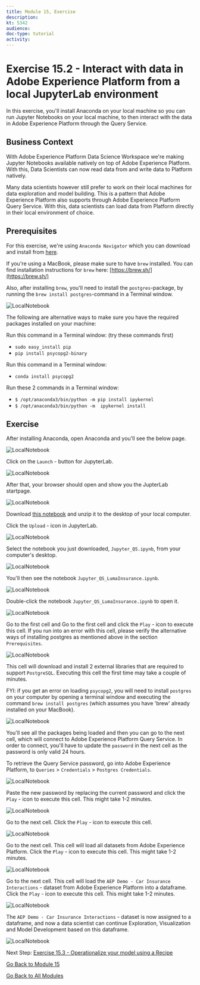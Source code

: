 ```yaml
---
title: Module 15, Exercise
description: 
kt: 5342
audience: 
doc-type: tutorial
activity: 
---
```


# Exercise 15.2 - Interact with data in Adobe Experience Platform from a local JupyterLab environment

In this exercise, you'll install Anaconda on your local machine so you can run Jupyter Notebooks on your local machine, to then interact with the data in Adobe Experience Platform through the Query Service.

## Business Context

With Adobe Experience Platform Data Science Workspace we're making Jupyter Notebooks available natively on top of Adobe Experience Platform. With this, Data Scientists can now read data from and write data to Platform natively.

Many data scientists however still prefer to work on their local machines for data exploration and model building. This is a pattern that Adobe Experience Platform also supports through Adobe Experience Platform Query Service. With this, data scientists can load data from Platform directly in their local environment of choice.

## Prerequisites

For this exercise, we're using ``Anaconda Navigator`` which you can download and install from [here](https://docs.anaconda.com/anaconda/install/).

If you're using a MacBook, please make sure to have ``brew`` installed. You can find installation instructions for ``brew`` here: [https://brew.sh/](https://brew.sh/)

Also, after installing ``brew``, you'll need to install the ``postgres``-package, by running the ``brew install postgres``-command in a Terminal window.

![LocalNotebook](./images/terminal.png)

The following are alternative ways to make sure you have the required packages installed on your machine:

Run this command in a Terminal window: (try these commands first)

- ``sudo easy_install pip``
- ``pip install psycopg2-binary``

Run this command in a Terminal window:

- ``conda install psycopg2``

Run these 2 commands in a Terminal window:

- ``$ /opt/anaconda3/bin/python -m pip install ipykernel``
- ``$ /opt/anaconda3/bin/python -m  ipykernel install``

## Exercise

After installing Anaconda, open Anaconda and you'll see the below page.

![LocalNotebook](./images/nb1.png)

Click on the ``Launch`` - button for JupyterLab.

![LocalNotebook](./images/launchjn.png)

After that, your browser should open and show you the JupterLab startpage.

![LocalNotebook](./images/jupstart.png)

Download [this notebook](./downloads/Jupyter_QS_LumaInsurance.ipynb.zip) and unzip it to the desktop of your local computer.

Click the ``Upload`` - icon in JupyterLab.

![LocalNotebook](./images/jpupload.png)

Select the notebook you just downloaded, ``Jupyter_QS.ipynb``,  from your computer's desktop.

![LocalNotebook](./images/jpuploaddesktop.png)

You'll then see the notebook ``Jupyter_QS_LumaInsurance.ipynb``.

![LocalNotebook](./images/jpuploaddesktopfile.png)

Double-click the notebook ``Jupyter_QS_LumaInsurance.ipynb`` to open it.

![LocalNotebook](./images/jpuploaddesktopfileopen.png)

Go to the first cell and Go to the first cell and click the ``Play`` - icon to execute this cell. If you run into an error with this cell, please verify the alternative ways of installing postgres as mentioned above in the section ``Prerequisites``.

![LocalNotebook](./images/jupplay.png)

This cell will download and install 2 external libraries that are required to support ``PostgreSQL``. Executing this cell the first time may take a couple of minutes.

FYI: if you get an error on loading ``psycopg2``, you will need to install ``postgres`` on your computer by opening a terminal window and executing the command ``brew install postgres`` (which assumes you have 'brew' already installed on your MacBook).

![LocalNotebook](./images/cell12.png)

You'll see all the packages being loaded and then you can go to the next cell, which will connect to Adobe Experience Platform Query Service. In order to connect, you'll have to update the ``password`` in the next cell as the password is only valid 24 hours.

To retrieve the Query Service password, go into Adobe Experience Platform, to ``Queries`` > ``Credentials`` > ``Postgres Credentials``.

![LocalNotebook](./images/query.png)

Paste the new password by replacing the current password and click the ``Play`` - icon to execute this cell. This might take 1-2 minutes.

![LocalNotebook](./images/queryconn.png)

Go to the next cell. Click the ``Play`` - icon to execute this cell.

![LocalNotebook](./images/loadsql.png)

Go to the next cell. This cell will load all datasets from Adobe Experience Platform. Click the ``Play`` - icon to execute this cell. This might take 1-2 minutes.

![LocalNotebook](./images/showtables.png)

Go to the next cell. This cell will load the ``AEP Demo - Car Insurance Interactions`` - dataset from Adobe Experience Platform into a dataframe. Click the ``Play`` - icon to execute this cell. This might take 1-2 minutes.

![LocalNotebook](./images/loadee.png)

The ``AEP Demo - Car Insurance Interactions`` - dataset is now assigned to a dataframe, and now a data scientist can continue Exploration, Visualization and Model Development based on this dataframe.

![LocalNotebook](./images/df.png)

Next Step: [Exercise 15.3 - Operationalize your model using a Recipe](./ex3.md)

[Go Back to Module 15](./README.md)

[Go Back to All Modules](../../README.md)
